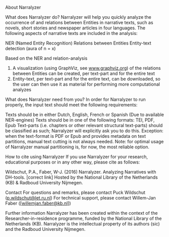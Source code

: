 About Narralyzer

What does Narralyzer do?
Narralyzer will help you quickly analyze the occurrence of and relations between Entities in narrative texts, such as novels, short stories and newspaper articles in four languages. The following aspects of narrative texts are included in the analysis:

NER (Named Entity Recognition) 
Relations between Entities 
Entity-text detection (aura of n = x)

Based on the NER and relation-analysis 
1. A visualization (using GraphViz, see www.graphviz.org) of the relations between Entities can be created, per text-part and for the entire text
2. Entity-text, per text-part and for the entire text, can be downloaded, so the user can then use it as material for performing more computational analyzes

What does Narralyzer need from you?
In order for Narralyzer to run properly, the input text should meet the following requirements:

Texts should be in either Dutch, English, French or Spanish (Due to available NER-engines)
Texts should be in one of the following formats: TEI, PDF, Epub
Text-parts (i.e. chapters or other relevant structural text-parts) should be classified as such; Narralyzer will explicitly ask you to do this. 
Exception: when the text-format is PDF or Epub and provides metadata on text partitions, manual text cutting is not always needed. Note: for optimal usage of Narralyzer manual partitioning is, for now, the most reliable option.

How to cite using Narralyzer
If you use Narralyzer for your research, educational purposes or in any other way, please cite as follows:

Wildschut, P.A., Faber, W-J. (2016) Narralyzer. Analyzing Narratives with DH-tools. [correct link] Hosted by the National Library of the Netherlands (KB) & Radboud University Nijmegen. 

Contact
For questions and remarks, please contact Puck Wildschut (p.wildschut@let.ru.nl)
For technical support, please contact Willem-Jan Faber ([willemjan.faber@kb.nl])

Further information
Narralyzer has been created within the context of the Researcher-in-residence programme, funded by the National Library of the Netherlands (KB). Narralyzer is the intellectual property of its authors (sic) and the Radboud University Nijmegen. 
